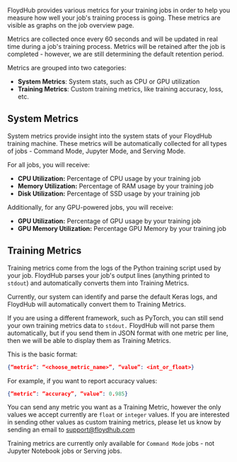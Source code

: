 FloydHub provides various metrics for your training jobs in order to help you measure how well your job's training process is going. These metrics are visible as graphs on the job overview page.

Metrics are collected once every 60 seconds and will be updated in real time during a job's training process. Metrics will be retained after the job is completed - however, we are still determining the default retention period.

Metrics are grouped into two categories:

* **System Metrics**: System stats, such as CPU or GPU utilization
* **Training Metrics**: Custom training metrics, like training accuracy, loss, etc.

## System Metrics

System metrics provide insight into the system stats of your FloydHub training machine. These metrics will be automatically collected for all types of jobs - Command Mode, Jupyter Mode, and Serving Mode.

For all jobs, you will receive:

* **CPU Utilization:** Percentage of CPU usage by your training job
* **Memory Utilization:** Percentage of RAM usage by your training job
* **Disk Utilization:** Percentage of SSD usage by your training job

Additionally, for any GPU-powered jobs, you will receive:

* **GPU Utilization:** Percentage of GPU usage by your training job
* **GPU Memory Utilization:** Percentage GPU Memory by your training job

## Training Metrics

Training metrics come from the logs of the Python training script used by your job. FloydHub parses your job's output lines (anything printed to `stdout`) and automatically converts them into Training Metrics.

Currently, our system can identify and parse the default Keras logs, and FloydHub will automatically convert them to Training Metrics.

If you are using a different framework, such as PyTorch, you can still send your own training metrics data to `stdout.` FloydHub will not parse them automatically, but if you send them in JSON format with one metric per line, then we will be able to display them as Training Metrics.

This is the basic format:
```json
{“metric”: “<choose_metric_name>”, “value”: <int_or_float>}
```

For example, if you want to report accuracy values:
```json
{“metric”: “accuracy”, “value”: 0.985}
```

You can send any metric you want as a Training Metric, however the only values we accept currently are `float` or `integer` values. If you are interested in sending other values as custom training metrics, please let us know by sending an email to support@floydhub.com

Training metrics are currently only available for `Command Mode` jobs - not Jupyter Notebook jobs or Serving jobs.
